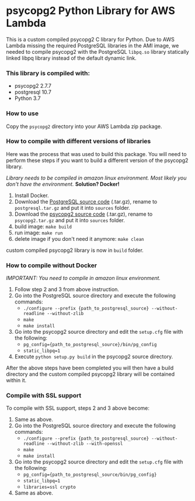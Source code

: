 psycopg2 Python Library for AWS Lambda
======================================

This is a custom compiled psycopg2 C library for Python. Due to AWS Lambda
missing the required PostgreSQL libraries in the AMI image, we needed to
compile psycopg2 with the PostgreSQL `libpq.so` library statically linked
libpq library instead of the default dynamic link.

### This library is compiled with:

- psycopg2 2.7.7
- postgresql 10.7
- Python 3.7

### How to use

Copy the `psycopg2` directory into your AWS Lambda zip package.

### How to compile with different versions of libraries

Here was the process that was used to build this package. You will need to
perform these steps if you want to build a different version of the psycopg2
library.

*Library needs to be compiled in amazon linux environment. Most likely you don't have the environment.* **Solution? Docker!**

1. Install Docker.
1. Download the
  [PostgreSQL source code](https://ftp.postgresql.org/pub/source) (.tar.gz), rename to `postgresql.tar.gz` and put it into `sources` folder.
1. Download the
  [psycopg2 source code](http://initd.org/psycopg/tarballs) (.tar.gz), rename to `psycopg2.tar.gz` and put it into `sources` folder.
1. build image: `make build`
1. run image: `make run`
1. delete image if you don't need it anymore: `make clean`

custom compiled psycopg2 library is now in `build` folder.

### How to compile without Docker

*IMPORTANT: You need to compile in amazon linux environment.*

1. Follow step 2 and 3 from above instruction.
1. Go into the PostgreSQL source directory and execute the following commands:
    - `./configure --prefix {path_to_postgresql_source} --without-readline --without-zlib`
    - `make`
    - `make install`
1. Go into the psycopg2 source directory and edit the `setup.cfg` file with the following:
    - `pg_config={path_to_postgresql_source}/bin/pg_config`
    - `static_libpq=1`
1. Execute `python setup.py build` in the psycopg2 source directory.

After the above steps have been completed you will then have a build directory
and the custom compiled psycopg2 library will be contained within it.

### Compile with SSL support

To compile with SSL support, steps 2 and 3 above become:

1. Same as above.
1. Go into the PostgreSQL source directory and execute the following commands:
    - `./configure --prefix {path_to_postgresql_source} --without-readline --without-zlib --with-openssl`
    - `make`
    - `make install`
1. Go into the psycopg2 source directory and edit the `setup.cfg` file with the following:
    - `pg_config={path_to_postgresql_source/bin/pg_config}`
    - `static_libpq=1`
    - `libraries=ssl crypto`
1. Same as above.
